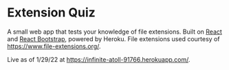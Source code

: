 # Extension Quiz

A small web app that tests your knowledge of file extensions. Built on [React](https://reactjs.org/) and [React Bootstrap](https://react-bootstrap.github.io/), powered by Heroku. File extensions used courtesy of https://www.file-extensions.org/.

Live as of 1/29/22 at https://infinite-atoll-91766.herokuapp.com/.
